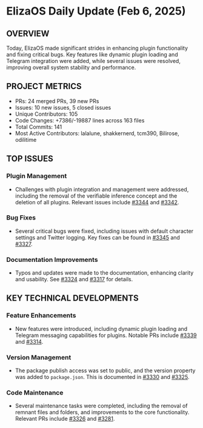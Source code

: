 # ElizaOS Daily Update (Feb 6, 2025)

## OVERVIEW 
Today, ElizaOS made significant strides in enhancing plugin functionality and fixing critical bugs. Key features like dynamic plugin loading and Telegram integration were added, while several issues were resolved, improving overall system stability and performance.

## PROJECT METRICS
- PRs: 24 merged PRs, 39 new PRs
- Issues: 10 new issues, 5 closed issues
- Unique Contributors: 105
- Code Changes: +7386/-19887 lines across 163 files
- Total Commits: 141
- Most Active Contributors: lalalune, shakkernerd, tcm390, Bilirose, odilitime

## TOP ISSUES
### Plugin Management
- Challenges with plugin integration and management were addressed, including the removal of the verifiable inference concept and the deletion of all plugins. Relevant issues include [#3344](https://github.com/elizaos/eliza/pull/3344) and [#3342](https://github.com/elizaos/eliza/pull/3342).

### Bug Fixes
- Several critical bugs were fixed, including issues with default character settings and Twitter logging. Key fixes can be found in [#3345](https://github.com/elizaos/eliza/pull/3345) and [#3327](https://github.com/elizaos/eliza/pull/3327).

### Documentation Improvements
- Typos and updates were made to the documentation, enhancing clarity and usability. See [#3324](https://github.com/elizaos/eliza/pull/3324) and [#3317](https://github.com/elizaos/eliza/pull/3317) for details.

## KEY TECHNICAL DEVELOPMENTS
### Feature Enhancements
- New features were introduced, including dynamic plugin loading and Telegram messaging capabilities for plugins. Notable PRs include [#3339](https://github.com/elizaos/eliza/pull/3339) and [#3314](https://github.com/elizaos/eliza/pull/3314).

### Version Management
- The package publish access was set to public, and the version property was added to `package.json`. This is documented in [#3330](https://github.com/elizaos/eliza/pull/3330) and [#3325](https://github.com/elizaos/eliza/pull/3325).

### Code Maintenance
- Several maintenance tasks were completed, including the removal of remnant files and folders, and improvements to the core functionality. Relevant PRs include [#3326](https://github.com/elizaos/eliza/pull/3326) and [#3281](https://github.com/elizaos/eliza/pull/3281).